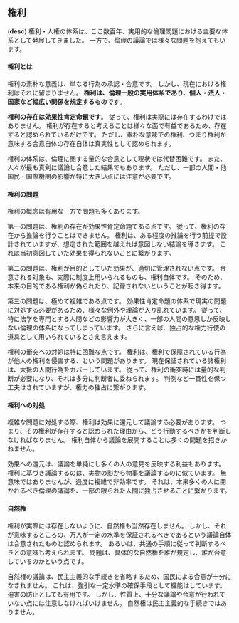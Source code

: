 ## 権利
(**desc**)
権利・人権の体系は、ここ数百年、実用的な倫理問題における主要な体系として発展してきました。
一方で、倫理の議論では様々な問題を抱えてもいます。

#### 権利とは
権利の素朴な意義は、単なる行為の承認・合意です。
しかし、現在における権利はそれに留まりません。
**権利は、倫理一般の実用体系であり、個人・法人・国家など幅広い関係を規定するものです**。

**権利の存在は効果性肯定命題です**。
従って、権利は実際には存在するわけではありません。
権利が存在すると考えることは様々な面で有益であるため、存在すると認められているだけです。
ただし、素朴な意味での権利、つまり権利が意味する合意自体の存在自体は真実性として認められます。

権利の体系は、倫理に関する量的な合意として現状では代替困難です。
また、人々が最も真剣に議論し合意した結果でもあります。
ただし、一部の人間・他国民・国際機関の影響が特に大きい点には注意が必要です。

#### 権利の問題
権利の概念は有用な一方で問題も多くあります。

第一の問題は、権利の存在が効果性肯定命題である点です。
従って、権利の存在から推論を行うことはできません。
権利は、ある程度の推論を行う前提で設計されていますが、想定された範囲を越えれば意図しない結論を導きます。
これは当初意図していた効果を得られないことに繋がります。

第二の問題は、権利が目的としていた効果が、適切に管理されない点です。
合意される対象も、実際に制度上用いられるものも、権利自体です。
そのため、本来の目的である権利が偽られたり、記録されないということが起き得ます。

第三の問題は、極めて複雑である点です。
効果性肯定命題の体系で現実の問題に対処する必要があるため、様々な例外や理論が入り乱れています。
従って、特に法学を専門とする人間などの影響力が大きく、一部の人間の意思しか反映しない倫理の体系になってしまっています。
さらに言えば、独占的な権力行使の道具として用いられているとさえ言えます。

権利の衝突への対処は特に困難な点です。
権利は、権利で保障されている行為が他人の権利を侵害する、という問題があります。
現在保証されている諸権利は、大抵の人間行為をカバーしています。
従って、権利の衝突時には量的な判断が必要になり、それは多分に判断者に委ねられます。
判例など一貫性を保つ工夫はされていますが、権力の独占に繋がります。

#### 権利への対処
複雑な問題に対処する際、権利は効果に還元して議論する必要があります。
つまり、その権利が存在すると認められた理由から、どう行動するべきかを判断しなければなりません。
権利自体から議論を展開することは多くの問題を招きかねません。

効果への還元は、議論を単純にし多くの人の意見を反映する利益もあります。
権利に基づき議論するのは、実物の影から物事を議論するのに似ています。
無意味ではありませんが、過度に複雑で非効率です。
それは、本来多くの人に開かれるべき倫理の議論を、一部の限られた人間に独占させることに繋がります。

#### 自然権
権利が実際には存在しないように、自然権も当然存在しません。
しかし、それが意味するところの、万人が一定の水準を保証されるべきであるという議論自体は合意されたものと認められます。
あるいは、共通の手順に従って判断するべきとの意味も考えられます。
問題は、具体的な自然権を誰が規定し、誰が合意しているのかという点です。

自然権の議論は、民主主義的な手続きを省略するため、国民による合意が十分になされません。
これは、強引な一定水準の確保手段として機能はしています。
迫害の防止としても有用です。
しかし、性質上、十分な議論や合意が行われていない点には注意しなければいけません。
自然権は民主主義的な手続きではありません。

